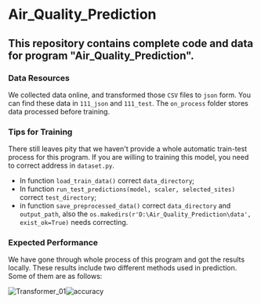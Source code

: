 # Air_Quality_Prediction

 ## This repository contains complete code and data for program "Air_Quality_Prediction". ##

 ### Data Resources
 We collected data online, and transformed those `CSV` files to `json` form. You can find these data in `111_json` and `111_test`. The `on_process` folder stores data processed before training.

 ### Tips for Training
 There still leaves pity that we haven't provide a whole automatic train-test process for this program. If you are willing to training this model, you need to correct address in `dataset.py`. 
 + In function `load_train_data()` correct `data_directory`;
 + In function `run_test_predictions(model, scaler, selected_sites)` correct `test_directory`;
 + in function `save_preprocessed_data()` correct `data_directory` and `output_path`, also the `os.makedirs(r'D:\Air_Quality_Prediction\data', exist_ok=True)` needs correcting.

 ### Expected Performance
 We have gone through whole process of this program and got the results locally. These results include two different methods used in prediction. Some of them are as follows:

![Transformer_01](D:\Air_Quality_Prediction\pic\results\Transformer_01.png)![accuracy](D:\Air_Quality_Prediction\pic\accuracy.png)

